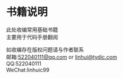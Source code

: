 # 书籍说明
此处收编常用基础书籍<br/>
主要用于代码手册翻阅<br/>

如收编存在版权问题请与作者联系<br/>
邮箱:522040111@qq.com or linhui@tydic.com <br/>
QQ:522040111<br/>
WeChat:linhuic99
